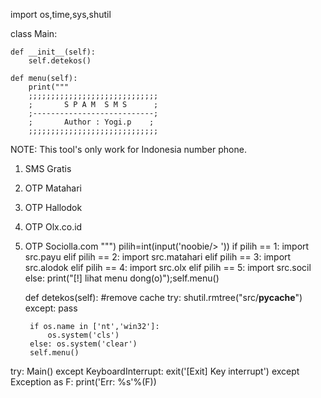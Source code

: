 import os,time,sys,shutil

class Main:

	def __init__(self):
		self.detekos()

	def menu(self):
		print("""
		;;;;;;;;;;;;;;;;;;;;;;;;;;;;;
		;       S P A M  S M S      ;
		;---------------------------;
		;       Author : Yogi.p    ;
		;;;;;;;;;;;;;;;;;;;;;;;;;;;;;

NOTE: This tool's only work for Indonesia number phone.

1. SMS Gratis
2. OTP Matahari
3. OTP Hallodok
4. OTP Olx.co.id
5. OTP Sociolla.com
""")
		pilih=int(input('noobie/> '))
		if pilih == 1:
			import src.payu
		elif pilih == 2:
			import src.matahari
		elif pilih == 3:
			import src.alodok
		elif pilih == 4:
			import src.olx
		elif pilih == 5:
			import src.socil
		else: print("[!] lihat menu dong(o)");self.menu()

	def detekos(self):
		#remove cache
		try:
			shutil.rmtree("src/__pycache__")
		except: pass

		if os.name in ['nt','win32']:
			os.system('cls')
		else: os.system('clear')
		self.menu()

try:
	Main()
except KeyboardInterrupt:
	exit('[Exit] Key interrupt')
except Exception as F:
	print('Err: %s'%(F))
